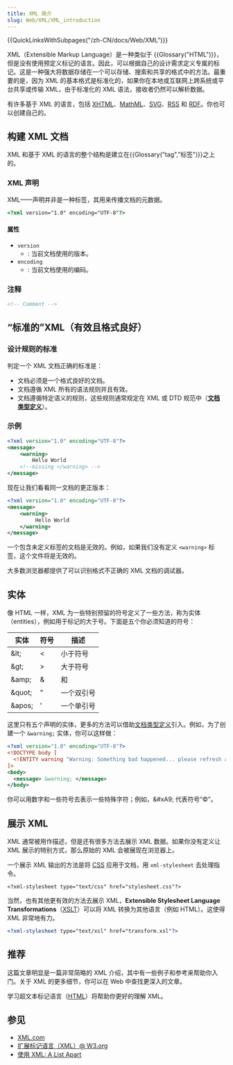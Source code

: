 ```yaml
---
title: XML 简介
slug: Web/XML/XML_introduction
---
```


{{QuickLinksWithSubpages("/zh-CN/docs/Web/XML")}}

XML（Extensible Markup Language）是一种类似于 {{Glossary("HTML")}}，但是没有使用预定义标记的语言。因此，可以根据自己的设计需求定义专属的标记。这是一种强大将数据存储在一个可以存储、搜索和共享的格式中的方法。最重要的是，因为 XML 的基本格式是标准化的，如果你在本地或互联网上跨系统或平台共享或传输 XML，由于标准化的 XML 语法，接收者仍然可以解析数据。

有许多基于 XML 的语言，包括 [XHTML](/zh-CN/docs/Glossary/XHTML)、[MathML](/zh-CN/docs/Web/MathML)、[SVG](/zh-CN/docs/Web/SVG)、[RSS](/zh-CN/docs/Glossary/RSS) 和 [RDF](/zh-CN/docs/Glossary/RDF)。你也可以创建自己的。

## 构建 XML 文档

XML 和基于 XML 的语言的整个结构是建立在{{Glossary("tag","标签")}}之上的。

### XML 声明

XML——声明并非是一种标签，其用来传播文档的元数据。

```html
<?xml version="1.0" encoding="UTF-8"?>
```

#### 属性

- `version`
  - : 当前文档使用的版本。
- `encoding`
  - : 当前文档使用的编码。

### 注释

```html
<!-- Comment -->
```

## “标准的”XML（有效且格式良好）

### 设计规则的标准

判定一个 XML 文档正确的标准是：

- 文档必须是一个格式良好的文档。
- 文档遵循 XML 所有的语法规则并且有效。
- 文档遵循特定语义的规则，这些规则通常规定在 XML 或 DTD 规范中（[**文档类型定义**](/zh-CN/docs/Glossary/Doctype)）。

### 示例

```xml
<?xml version="1.0" encoding="UTF-8"?>
<message>
    <warning>
        Hello World
    <!--missing </warning> -->
</message>
```

现在让我们看看同一文档的更正版本：

```xml
<?xml version="1.0" encoding="UTF-8"?>
<message>
    <warning>
         Hello World
    </warning>
</message>
```

一个包含未定义标签的文档是无效的。例如，如果我们没有定义 `<warning>` 标签，这个文件将是无效的。

大多数浏览器都提供了可以识别格式不正确的 XML 文档的调试器。

## 实体

像 HTML 一样，XML 为一些特别预留的符号定义了一些方法，称为实体（entities），例如用于标记的大于号。下面是五个你必须知道的符号：

| 实体       | 符号  | 描述      |
| ---------- | ---- | -------- |
| &amp;lt;   | <    | 小于符号   |
| &amp;gt;   | >    | 大于符号   |
| &amp;amp;  | &    | 和        |
| &amp;quot; | "    | 一个双引号 |
| &amp;apos; | '    | 一个单引号 |

这里只有五个声明的实体，更多的方法可以借助[文档类型定义](/zh-CN/docs/Glossary/DTD)引入。例如，为了创建一个 `&warning;` 实体，你可以这样做：

```xml
<?xml version="1.0" encoding="UTF-8"?>
<!DOCTYPE body [
  <!ENTITY warning "Warning: Something bad happened... please refresh and try again.">
]>
<body>
  <message> &warning; </message>
</body>
```

你可以用数字和一些符号去表示一些特殊字符；例如，\&#xA9; 代表符号“©”。

## 展示 XML

XML 通常被用作描述，但是还有很多方法去展示 XML 数据。如果你没有定义让 XML 展示的特别方式，那么原始的 XML 会被展现在浏览器上。

一个展示 XML 输出的方法是将 [CSS](/zh-CN/docs/Web/CSS) 应用于文档，用 `xml-stylesheet` 去处理指令。

```plain
<?xml-stylesheet type="text/css" href="stylesheet.css"?>
```

当然，也有其他更有效的方法去展示 XML，**Extensible Stylesheet Language Transformations**（[XSLT](/zh-CN/docs/Web/XSLT)）可以将 XML 转换为其他语言（例如 HTML）。这使得 XML 非常地有力。

```xml
<?xml-stylesheet type="text/xsl" href="transform.xsl"?>
```

## 推荐

这篇文章明显是一篇非常简略的 XML 介绍，其中有一些例子和参考来帮助你入门。关于 XML 的更多细节，你可以在 Web 中查找更深入的文章。

学习超文本标记语言（[HTML](/zh-CN/docs/Web/HTML)）将帮助你更好的理解 XML。

## 参见

- [XML.com](https://www.xml.com/)
- [扩展标记语言（XML）@ W3.org](https://www.w3.org/XML/)
- [使用 XML: A List Apart](https://alistapart.com/article/usingxml/)
